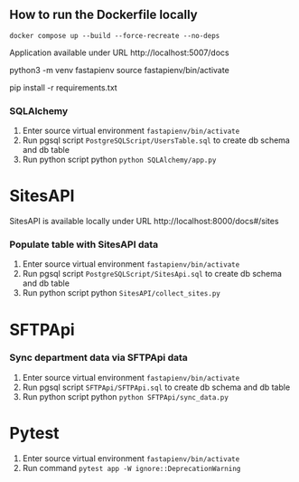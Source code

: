## How to run the Dockerfile locally

```
docker compose up --build --force-recreate --no-deps
```

Application available under URL http://localhost:5007/docs

python3 -m venv fastapienv
source fastapienv/bin/activate

pip install -r requirements.txt

### SQLAlchemy

1. Enter source virtual environment ```fastapienv/bin/activate```
2. Run pgsql script ```PostgreSQLScript/UsersTable.sql``` to create db schema and db table
3. Run python script python ```python SQLAlchemy/app.py```

# SitesAPI

SitesAPI is available locally under URL http://localhost:8000/docs#/sites

### Populate table with SitesAPI data

1. Enter source virtual environment ```fastapienv/bin/activate```
2. Run pgsql script ```PostgreSQLScript/SitesApi.sql``` to create db schema and db table
3. Run python script python ```SitesAPI/collect_sites.py```

# SFTPApi

### Sync department data via SFTPApi data

1. Enter source virtual environment ```fastapienv/bin/activate```
2. Run pgsql script ```SFTPApi/SFTPApi.sql``` to create db schema and db table
3. Run python script python ```python SFTPApi/sync_data.py```

# Pytest
1. Enter source virtual environment ```fastapienv/bin/activate```
2. Run command ```pytest app -W ignore::DeprecationWarning```